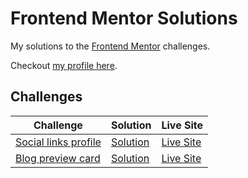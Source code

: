 # Frontend Mentor Solutions

My solutions to the [Frontend Mentor](https://www.frontendmentor.io) challenges.

Checkout [my profile here](https://www.frontendmentor.io/profile/ranmerc).

## Challenges

| Challenge                                                                                        | Solution                                                                                       | Live Site                                                                             |
| ------------------------------------------------------------------------------------------------ | ---------------------------------------------------------------------------------------------- | ------------------------------------------------------------------------------------- |
| [Social links profile](https://www.frontendmentor.io/challenges/social-links-profile-UG32l9m6dQ) | [Solution](https://github.com/ranmerc/frontendmentor-solutions/tree/main/social-links-profile) | [Live Site](https://ranmerc.github.io/frontendmentor-solutions/social-links-profile/) |
| [Blog preview card](https://www.frontendmentor.io/challenges/blog-preview-card-ckPaj01IcS)       | [Solution](https://github.com/ranmerc/frontendmentor-solutions/tree/main/blog-preview-card)    | [Live Site](https://ranmerc.github.io/frontendmentor-solutions/blog-preview-card/)    |
